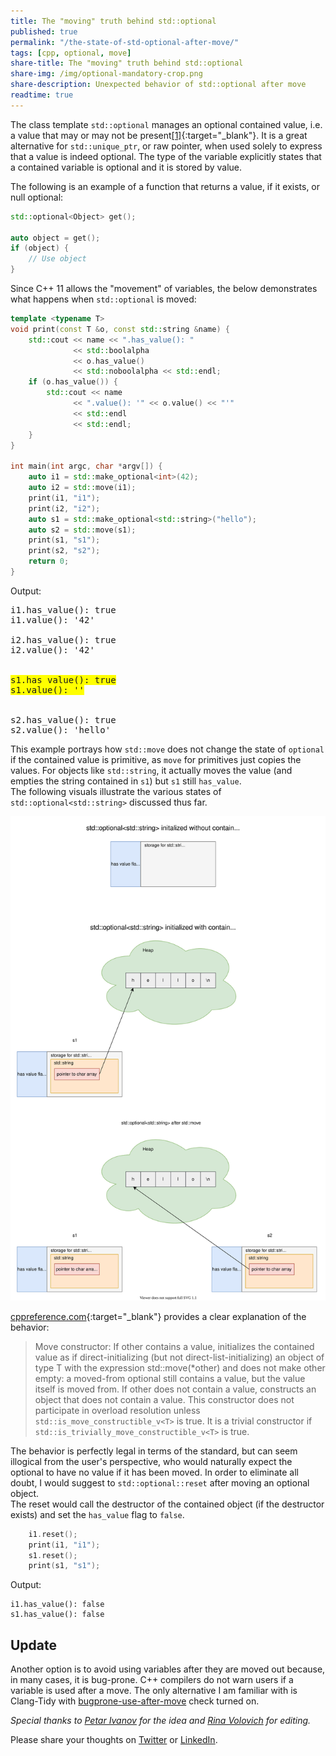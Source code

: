 ```yaml
---
title: The "moving" truth behind std::optional
published: true
permalink: "/the-state-of-std-optional-after-move/"
tags: [cpp, optional, move]
share-title: The "moving" truth behind std::optional
share-img: /img/optional-mandatory-crop.png
share-description: Unexpected behavior of std::optional after move
readtime: true
---
```



The class template `std::optional` manages an optional contained value, i.e. a value that may or may not be
present[[1]](https://en.cppreference.com/w/cpp/utility/optional){:target="_blank"}. It is a great alternative for `std::unique_ptr`, or
raw pointer, when used solely to express that a value is indeed optional. The type of the variable explicitly states that a contained variable is optional and it is stored by value.

The following is an example of a function that returns a value, if it exists, or null optional:

```cpp
std::optional<Object> get();

auto object = get();
if (object) {
    // Use object
}
```

Since C++ 11 allows the "movement" of variables, the below demonstrates what happens when `std::optional` is moved:

```cpp
template <typename T>
void print(const T &o, const std::string &name) {
    std::cout << name << ".has_value(): "
              << std::boolalpha
              << o.has_value()
              << std::noboolalpha << std::endl;
    if (o.has_value()) {
        std::cout << name
              << ".value(): '" << o.value() << "'"
              << std::endl
              << std::endl;
    }
}

int main(int argc, char *argv[]) {
    auto i1 = std::make_optional<int>(42);
    auto i2 = std::move(i1);
    print(i1, "i1");
    print(i2, "i2");
    auto s1 = std::make_optional<std::string>("hello");
    auto s2 = std::move(s1);
    print(s1, "s1");
    print(s2, "s2");
    return 0;
}
```

Output:

<pre>
i1.has_value(): true
i1.value(): '42'

i2.has_value(): true
i2.value(): '42'

<span style="background-color: #FFFF00">
s1.has_value(): true
s1.value(): ''
</span>

s2.has_value(): true
s2.value(): 'hello'
</pre>

This example portrays how `std::move` does not change the state of `optional` if the contained value is primitive, as
`move` for primitives just copies the values. For objects like `std::string`, it actually moves the value (and empties the
string contained in `s1`) but `s1` still `has_value`.  
The following visuals illustrate the various states of `std::optional<std::string>` discussed thus far.

![std::optional layout](/img/optional.svg)

[cppreference.com](https://en.cppreference.com/w/cpp/utility/optional/optional){:target="_blank"} provides a clear explanation of the behavior:
> Move constructor: If other contains a value, initializes the contained value as if direct-initializing (but not
> direct-list-initializing) an object of type T with the expression std::move(*other) and does not make other
> empty: a moved-from optional still contains a value, but the value itself is moved from. If other does not contain a
> value, constructs an object that does not contain a value.
> This constructor does not participate in overload resolution unless `std::is_move_constructible_v<T>` is true.
> It is a trivial constructor if `std::is_trivially_move_constructible_v<T>` is true.

The behavior is perfectly legal in terms of the standard, but can seem illogical from the user's perspective, who would naturally expect the optional to have no value if it has been moved.
In order to eliminate all doubt, I would suggest to `std::optional::reset` after moving an optional object.  
The reset would call the destructor of the contained object (if the destructor exists) and set the `has_value` flag to `false`.

```cpp
    i1.reset();
    print(i1, "i1");
    s1.reset();
    print(s1, "s1");
```

Output:

```plain
i1.has_value(): false
s1.has_value(): false
```

## Update

Another option is to avoid using variables after they are moved out because, in many cases, it is bug-prone.
C++ compilers do not warn users if a variable is used after a move. The only alternative I am familiar with is Clang-Tidy with [bugprone-use-after-move](https://clang.llvm.org/extra/clang-tidy/checks/bugprone/use-after-move.html) check turned on.

*Special thanks to [Petar Ivanov](https://www.linkedin.com/in/petar-ivanov-37840224/) for the idea and [Rina Volovich](https://www.linkedin.com/in/rina-volovich/) for editing.*

Please share your thoughts on [Twitter](https://twitter.com/dbdanilov/status/1321880543315845122?s=20) or [LinkedIn](https://www.linkedin.com/posts/ddanilov_cpp-cplusplus-activity-6727646045565661184-yVaZ?utm_source=share&utm_medium=member_desktop).
